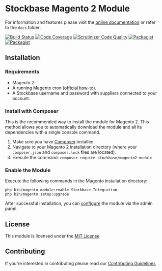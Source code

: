 # Stockbase Magento 2 Module

For information and features please visit the [online documentation](https://stockbase-connect.github.io/magento2-module/)
or refer to the `docs` folder.

[![Build Status](https://travis-ci.org/Stockbase-Connect/magento2-module.svg?branch=master)](https://travis-ci.org/Stockbase-Connect/magento2-module)
[![Code Coverage](https://scrutinizer-ci.com/g/Stockbase-Connect/magento2-module/badges/coverage.png?b=master)](https://scrutinizer-ci.com/g/Stockbase-Connect/magento2-module/?branch=master)
[![Scrutinizer Code Quality](https://scrutinizer-ci.com/g/Stockbase-Connect/magento2-module/badges/quality-score.png?b=master)](https://scrutinizer-ci.com/g/Stockbase-Connect/magento2-module/?branch=master)
[![Packagist](https://img.shields.io/packagist/v/stockbase/magento2-module.svg)](https://packagist.org/packages/stockbase/magento2-module)
[![Packagist](https://img.shields.io/packagist/l/doctrine/orm.svg)](https://github.com/Stockbase-Connect/magento2-module/blob/master/LICENSE)

## Installation

### Requirements

* Magento 2.
* A running Magento cron ([official how-to](http://devdocs.magento.com/guides/v2.0/config-guide/cli/config-cli-subcommands-cron.html)).
* A Stockbase username and password with suppliers connected to your account.


### Install with Composer

This is the recommended way to install the module for Magento 2. This method allows you to automatically download the
module and all its dependencies with a single console command.

1. Make sure you have [Composer](https://getcomposer.org/) installed.
2. Navigate to your Magento 2 installation directory (where your `composer.json` and `composer.lock` files are located).
3. Execute the command: `composer require stockbase/magento2-module`

### Enable the Module

Execute the following commands in the Magento installation directory:

```
php bin/magento module:enable Stockbase_Integration
php bin/magento setup:upgrade
```

After successful installation, you can [configure](#configuration) the module via the admin panel.

## License
This module is licensed under the [MIT License](https://github.com/Stockbase-Connect/magento2-module/blob/master/LICENSE)

## Contributing
If you're interested in contributing please read our [Contributing Guidelines](https://github.com/Stockbase-Connect/magento2-module/blob/master/CONTRIBUTING.md)
